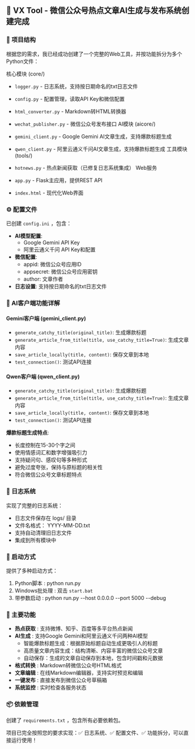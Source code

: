 ## 🎉 VX Tool - 微信公众号热点文章AI生成与发布系统创建完成
### 📁 项目结构
根据您的需求，我已经成功创建了一个完整的Web工具，并按功能拆分为多个Python文件：

核心模块 (core/)

- `logger.py` - 日志系统，支持按日期命名的txt日志文件
- `config.py` - 配置管理，读取API Key和微信配置
- `html_converter.py` - Markdown转HTML转换器
- `wechat_publisher.py` - 微信公众号发布接口
AI模块 (aicore/)

- `gemini_client.py` - Google Gemini AI文章生成，支持爆款标题生成
- `qwen_client.py` - 阿里云通义千问AI文章生成，支持爆款标题生成
工具模块 (tools/)

- `hotnews.py` - 热点新闻获取（已修复日志系统集成）
Web服务

- `app.py` - Flask主应用，提供REST API
- `index.html` - 现代化Web界面
### ⚙️ 配置文件
已创建 `config.ini` ，包含：

- **AI模型配置**:
  - Google Gemini API Key
  - 阿里云通义千问 API Key和配置
- **微信配置**:
  - appid: 微信公众号应用ID
  - appsecret: 微信公众号应用密钥
  - author: 文章作者
- **日志设置**: 支持按日期命名的txt日志文件

### 🤖 AI客户端功能详解

#### Gemini客户端 (gemini_client.py)
- `generate_catchy_title(original_title)`: 生成爆款标题
- `generate_article_from_title(title, use_catchy_title=True)`: 生成文章内容
- `save_article_locally(title, content)`: 保存文章到本地
- `test_connection()`: 测试API连接

#### Qwen客户端 (qwen_client.py)
- `generate_catchy_title(original_title)`: 生成爆款标题
- `generate_article_from_title(title, use_catchy_title=True)`: 生成文章内容
- `save_article_locally(title, content)`: 保存文章到本地
- `test_connection()`: 测试API连接

**爆款标题生成特点**:
- 长度控制在15-30个字之间
- 使用情感词汇和数字增强吸引力
- 支持疑问句、感叹句等多种形式
- 避免过度夸张，保持与原标题的相关性
- 符合微信公众号文章标题特点
### 📝 日志系统
实现了完整的日志系统：

- 日志文件保存在 logs/ 目录
- 文件名格式： YYYY-MM-DD.txt
- 支持自动清理旧日志文件
- 集成到所有模块中
### 🚀 启动方式
提供了多种启动方式：

1. Python脚本 : python run.py
2. Windows批处理 : 双击 `start.bat`
3. 带参数启动 : python run.py --host 0.0.0.0 --port 5000 --debug
### 🔧 主要功能
- **热点获取** : 支持微博、知乎、百度等多平台热点新闻
- **AI生成** : 支持Google Gemini和阿里云通义千问两种AI模型
  - 智能爆款标题生成：根据原始标题自动生成更吸引人的标题
  - 高质量文章内容生成：结构清晰、内容丰富的微信公众号文章
  - 自动保存：生成的文章自动保存到本地，包含时间戳和元数据
- **格式转换** : Markdown转微信公众号HTML格式
- **文章编辑** : 在线Markdown编辑器，支持实时预览和编辑
- **一键发布** : 直接发布到微信公众号草稿箱
- **系统监控** : 实时检查各服务状态
### 📦 依赖管理
创建了 `requirements.txt` ，包含所有必要依赖包。

项目已完全按照您的要求实现：✅ 日志系统、✅ 配置文件、✅ 功能拆分，可以直接运行使用！